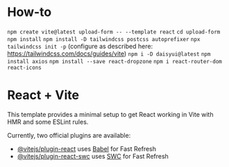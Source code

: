 # How-to
`npm create vite@latest upload-form -- --template react`
`cd upload-form`
`npm install`
`npm install -D tailwindcss postcss autoprefixer`
`npx tailwindcss init -p`
(configure as described here: https://tailwindcss.com/docs/guides/vite)
`npm i -D daisyui@latest`
`npm install axios`
`npm install --save react-dropzone`
`npm i react-router-dom react-icons`

# React + Vite

This template provides a minimal setup to get React working in Vite with HMR and some ESLint rules.

Currently, two official plugins are available:

- [@vitejs/plugin-react](https://github.com/vitejs/vite-plugin-react/blob/main/packages/plugin-react/README.md) uses [Babel](https://babeljs.io/) for Fast Refresh
- [@vitejs/plugin-react-swc](https://github.com/vitejs/vite-plugin-react-swc) uses [SWC](https://swc.rs/) for Fast Refresh
